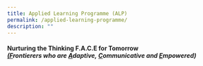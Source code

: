 ```yaml
---
title: Applied Learning Programme (ALP)
permalink: /applied-learning-programme/
description: ""
---
```

<h4><strong>Nurturing the Thinking&nbsp;</strong><strong>F.A.C.E</strong><strong>&nbsp;for Tomorrow<br /></strong><strong><em><u>(F</u></em></strong><strong><em>rontierers who are&nbsp;<u>A</u>daptive,&nbsp;<u>C</u>ommunicative and&nbsp;<u>E</u>mpowered)</em></strong></h4>